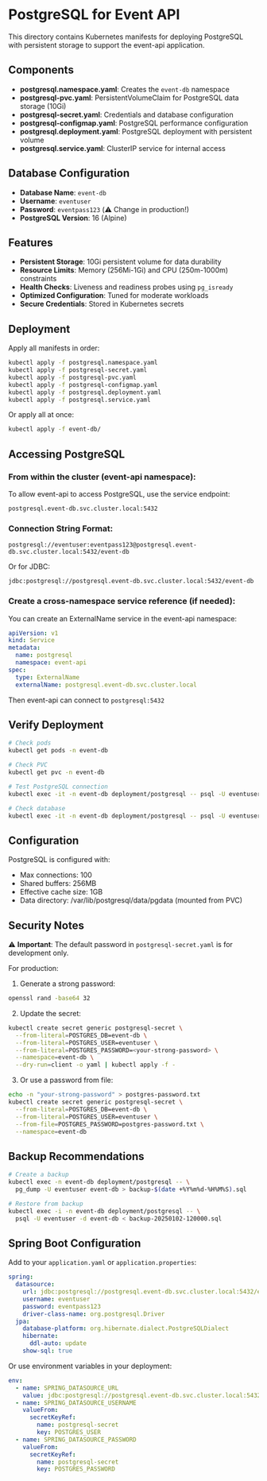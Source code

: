 # PostgreSQL for Event API

This directory contains Kubernetes manifests for deploying PostgreSQL with persistent storage to support the event-api application.

## Components

- **postgresql.namespace.yaml**: Creates the `event-db` namespace
- **postgresql-pvc.yaml**: PersistentVolumeClaim for PostgreSQL data storage (10Gi)
- **postgresql-secret.yaml**: Credentials and database configuration
- **postgresql-configmap.yaml**: PostgreSQL performance configuration
- **postgresql.deployment.yaml**: PostgreSQL deployment with persistent volume
- **postgresql.service.yaml**: ClusterIP service for internal access

## Database Configuration

- **Database Name**: `event-db`
- **Username**: `eventuser`
- **Password**: `eventpass123` (⚠️ Change in production!)
- **PostgreSQL Version**: 16 (Alpine)

## Features

- **Persistent Storage**: 10Gi persistent volume for data durability
- **Resource Limits**: Memory (256Mi-1Gi) and CPU (250m-1000m) constraints
- **Health Checks**: Liveness and readiness probes using `pg_isready`
- **Optimized Configuration**: Tuned for moderate workloads
- **Secure Credentials**: Stored in Kubernetes secrets

## Deployment

Apply all manifests in order:

```bash
kubectl apply -f postgresql.namespace.yaml
kubectl apply -f postgresql-secret.yaml
kubectl apply -f postgresql-pvc.yaml
kubectl apply -f postgresql-configmap.yaml
kubectl apply -f postgresql.deployment.yaml
kubectl apply -f postgresql.service.yaml
```

Or apply all at once:

```bash
kubectl apply -f event-db/
```

## Accessing PostgreSQL

### From within the cluster (event-api namespace):

To allow event-api to access PostgreSQL, use the service endpoint:

```
postgresql.event-db.svc.cluster.local:5432
```

### Connection String Format:

```
postgresql://eventuser:eventpass123@postgresql.event-db.svc.cluster.local:5432/event-db
```

Or for JDBC:

```
jdbc:postgresql://postgresql.event-db.svc.cluster.local:5432/event-db
```

### Create a cross-namespace service reference (if needed):

You can create an ExternalName service in the event-api namespace:

```yaml
apiVersion: v1
kind: Service
metadata:
  name: postgresql
  namespace: event-api
spec:
  type: ExternalName
  externalName: postgresql.event-db.svc.cluster.local
```

Then event-api can connect to `postgresql:5432`

## Verify Deployment

```bash
# Check pods
kubectl get pods -n event-db

# Check PVC
kubectl get pvc -n event-db

# Test PostgreSQL connection
kubectl exec -it -n event-db deployment/postgresql -- psql -U eventuser -d event-db -c "SELECT version();"

# Check database
kubectl exec -it -n event-db deployment/postgresql -- psql -U eventuser -d event-db -c "\l"
```

## Configuration

PostgreSQL is configured with:
- Max connections: 100
- Shared buffers: 256MB
- Effective cache size: 1GB
- Data directory: /var/lib/postgresql/data/pgdata (mounted from PVC)

## Security Notes

⚠️ **Important**: The default password in `postgresql-secret.yaml` is for development only. 

For production:

1. Generate a strong password:
```bash
openssl rand -base64 32
```

2. Update the secret:
```bash
kubectl create secret generic postgresql-secret \
  --from-literal=POSTGRES_DB=event-db \
  --from-literal=POSTGRES_USER=eventuser \
  --from-literal=POSTGRES_PASSWORD=<your-strong-password> \
  --namespace=event-db \
  --dry-run=client -o yaml | kubectl apply -f -
```

3. Or use a password from file:
```bash
echo -n "your-strong-password" > postgres-password.txt
kubectl create secret generic postgresql-secret \
  --from-literal=POSTGRES_DB=event-db \
  --from-literal=POSTGRES_USER=eventuser \
  --from-file=POSTGRES_PASSWORD=postgres-password.txt \
  --namespace=event-db
```

## Backup Recommendations

```bash
# Create a backup
kubectl exec -n event-db deployment/postgresql -- \
  pg_dump -U eventuser event-db > backup-$(date +%Y%m%d-%H%M%S).sql

# Restore from backup
kubectl exec -i -n event-db deployment/postgresql -- \
  psql -U eventuser -d event-db < backup-20250102-120000.sql
```

## Spring Boot Configuration

Add to your `application.yaml` or `application.properties`:

```yaml
spring:
  datasource:
    url: jdbc:postgresql://postgresql.event-db.svc.cluster.local:5432/event-db
    username: eventuser
    password: eventpass123
    driver-class-name: org.postgresql.Driver
  jpa:
    database-platform: org.hibernate.dialect.PostgreSQLDialect
    hibernate:
      ddl-auto: update
    show-sql: true
```

Or use environment variables in your deployment:

```yaml
env:
  - name: SPRING_DATASOURCE_URL
    value: jdbc:postgresql://postgresql.event-db.svc.cluster.local:5432/event-db
  - name: SPRING_DATASOURCE_USERNAME
    valueFrom:
      secretKeyRef:
        name: postgresql-secret
        key: POSTGRES_USER
  - name: SPRING_DATASOURCE_PASSWORD
    valueFrom:
      secretKeyRef:
        name: postgresql-secret
        key: POSTGRES_PASSWORD
```
